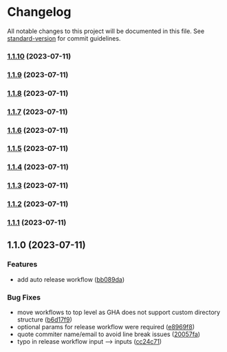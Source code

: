 # Changelog

All notable changes to this project will be documented in this file. See [standard-version](https://github.com/conventional-changelog/standard-version) for commit guidelines.

### [1.1.10](https://github.com/batinicaz/gha/compare/v1.1.9...v1.1.10) (2023-07-11)

### [1.1.9](https://github.com/batinicaz/gha/compare/v1.1.8...v1.1.9) (2023-07-11)

### [1.1.8](https://github.com/batinicaz/gha/compare/v1.1.7...v1.1.8) (2023-07-11)

### [1.1.7](https://github.com/batinicaz/gha/compare/v1.1.6...v1.1.7) (2023-07-11)

### [1.1.6](https://github.com/batinicaz/gha/compare/v1.1.5...v1.1.6) (2023-07-11)

### [1.1.5](https://github.com/batinicaz/gha/compare/v1.1.4...v1.1.5) (2023-07-11)

### [1.1.4](https://github.com/batinicaz/gha/compare/v1.1.3...v1.1.4) (2023-07-11)

### [1.1.3](https://github.com/batinicaz/gha/compare/v1.1.2...v1.1.3) (2023-07-11)

### [1.1.2](https://github.com/batinicaz/gha/compare/v1.1.1...v1.1.2) (2023-07-11)

### [1.1.1](https://github.com/batinicaz/gha/compare/v1.1.0...v1.1.1) (2023-07-11)

## 1.1.0 (2023-07-11)


### Features

* add auto release workflow ([bb089da](https://github.com/batinicaz/gha/commit/bb089da54b86f8fe361b9941cf958a13c5bb92a9))


### Bug Fixes

* move workflows to top level as GHA does not support custom directory structure ([b6d17f9](https://github.com/batinicaz/gha/commit/b6d17f9d497e1dbfd0b1f26a41226a6c8ddf1c0b))
* optional params for release workflow were required ([e8969f8](https://github.com/batinicaz/gha/commit/e8969f8c650d3c9e978227d5204cac8c08c72c0b))
* quote commiter name/email to avoid line break issues ([20057fa](https://github.com/batinicaz/gha/commit/20057faa09324ab90e3750de42615129085ce554))
* typo in release workflow input --> inputs ([cc24c71](https://github.com/batinicaz/gha/commit/cc24c71c8afa12a2d3576e44db35028e36a4409b))
